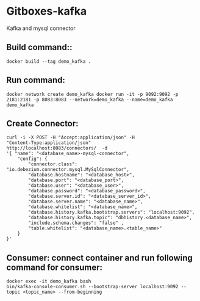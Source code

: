 # Gitboxes-kafka
Kafka and mysql connector

## Build command:: 
    docker build --tag demo_kafka .

## Run command:
    docker network create demo_kafka docker run -it -p 9092:9092 -p 2181:2181 -p 8083:8083 --network=demo_kafka --name=demo_kafka demo_kafka

## Create Connector:
    curl -i -X POST -H "Accept:application/json" -H 
    "Content-Type:application/json" 
    http://localhost:8083/connectors/  -d
    '{ "name": "<database_name>-mysql-connector",
        "config": { 
            "connector.class": "io.debezium.connector.mysql.MySqlConnector",
            "database.hostname": "<database_host>", 
            "database.port": "<database_port>", 
            "database.user": "<database_user>", 
            "database.password": "<database_password>", 
            "database.server.id": "<database_server_id>", 
            "database.server.name": "<database_name>", 
            "database.whitelist": "<database_name>",
            "database.history.kafka.bootstrap.servers": "localhost:9092",
            "database.history.kafka.topic": "dbhistory.<database_name>",
            "include.schema.changes": "false" , 
            "table.whitelist": "<database_name>.<table_name>" 
        } 
    }' 
    
## Consumer: connect container and run following command for consumer: 
    docker exec -it demo_kafka bash 
    bin/kafka-console-consumer.sh --bootstrap-server localhost:9092 --topic <topic_name> --from-beginning

